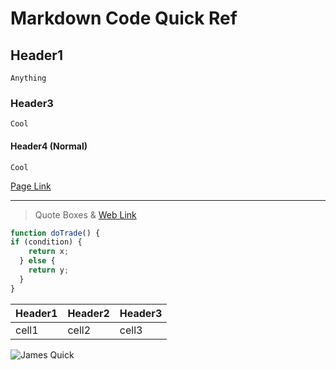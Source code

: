 #  Markdown Code Quick Ref
  ## Header1
    Anything
  ### Header3
    Cool
  #### Header4 (Normal)
    Cool
<!-- Header has to be indented first to make box for sub text -->

[Page Link](worksheet.md#sections)
<!-- Link other worksheets and sections>

***Bold & Italic*** <!-- 1 = italic, 2 = Bold, 3 = Bold Italic -->
*** 
<!-- Line Break Above -->
<!-- Comments mess with code -->

> Quote Boxes &
> [Web Link](www.google.com)

``` js
function doTrade() {
if (condition) {
    return x;
  } else {
    return y;
  }
}
```
<!-- min 3 dashes in seperator -->
|Header1|Header2|Header3|
|---|---|---| 
|cell1|cell2|cell3|

<!--- Image -->
![James Quick](https://miro.medium.com/max/2400/1*f6H2kZmrDkrjGys_rGcQpw.png) 


